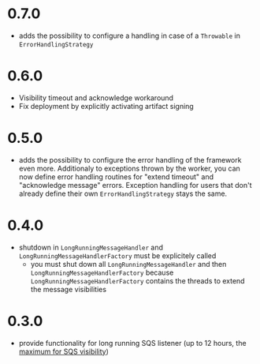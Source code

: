 # 0.7.0

* adds the possibility to configure a handling in case of a `Throwable` in `ErrorHandlingStrategy`

# 0.6.0

* Visibility timeout and acknowledge workaround
* Fix deployment by explicitly activating artifact signing

# 0.5.0

* adds the possibility to configure the error handling of the framework even more. Additionaly to exceptions thrown by the worker, you can now define error handling routines for "extend timeout" and "acknowledge message" errors. Exception handling for users that don't already define their own `ErrorHandlingStrategy` stays the same.

# 0.4.0

* shutdown in `LongRunningMessageHandler` and `LongRunningMessageHandlerFactory` must be explicitely called
    * you must shut down all `LongRunningMessageHandler` and then `LongRunningMessageHandlerFactory` because `LongRunningMessageHandlerFactory` contains the threads to extend the message visibilities

# 0.3.0

* provide functionality for long running SQS listener (up to 12 hours, the [maximum for SQS visibility](https://docs.aws.amazon.com/AWSSimpleQueueService/latest/SQSDeveloperGuide/sqs-visibility-timeout.html))
